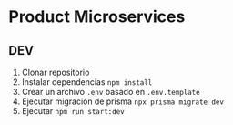 # Product Microservices

## DEV

1. Clonar repositorio 
2. Instalar dependencias `npm install`
3. Crear un archivo `.env` basado en `.env.template`
4. Ejecutar migración de prisma `npx prisma migrate dev`
5. Ejecutar `npm run start:dev`